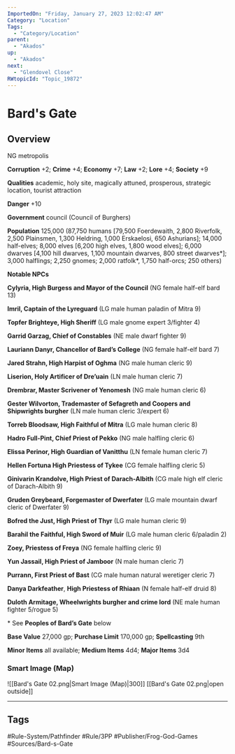 ```yaml
---
ImportedOn: "Friday, January 27, 2023 12:02:47 AM"
Category: "Location"
Tags:
  - "Category/Location"
parent:
  - "Akados"
up:
  - "Akados"
next:
  - "Glendovel Close"
RWtopicId: "Topic_19872"
---
```

# Bard's Gate
## Overview
NG metropolis

**Corruption** +2; **Crime** +4; **Economy** +7; **Law** +2; **Lore** +4; **Society** +9

**Qualities** academic, holy site, magically attuned, prosperous, strategic location, tourist attraction

**Danger** +10 

**Government** council (Council of Burghers)

**Population** 125,000 (87,750 humans \[79,500 Foerdewaith, 2,800 Riverfolk, 2,500 Plainsmen, 1,300 Heldring, 1,000 Erskaelosi, 650 Ashurians]; 14,000 half-elves; 8,000 elves \[6,200 high elves, 1,800 wood elves]; 6,000 dwarves \[4,100 hill dwarves, 1,100 mountain dwarves, 800 street dwarves\*]; 3,000 halflings; 2,250 gnomes; 2,000 ratfolk\*, 1,750 half-orcs; 250 others)

**Notable NPCs**

**Cylyria, High Burgess and Mayor of the Council** (NG female half-elf bard 13) 

**Imril, Captain of the Lyreguard** (LG male human paladin of Mitra 9)

**Topfer Brighteye, High Sheriff** (LG male gnome expert 3/fighter 4)

**Garrid Garzag, Chief of Constables** (NE male dwarf fighter 9)

**Lauriann Danyr, Chancellor of Bard’s College** (NG female half-elf bard 7)

**Jared Strahn, High Harpist of Oghma** (NG male human cleric 9)

**Liserion, Holy Artificer of Dre’uain** (LN male human cleric 7)

**Drembrar, Master Scrivener of Yenomesh** (NG male human cleric 6)

**Gester Wilvorton, Trademaster of Sefagreth and Coopers and Shipwrights burgher** (LN male human cleric 3/expert 6)

**Torreb Bloodsaw, High Faithful of Mitra** (LG male human cleric 8) 

**Hadro Full-Pint, Chief Priest of Pekko** (NG male halfling cleric 6)

**Elissa Perinor, High Guardian of Vanitthu** (LN female human cleric 7)

**Hellen Fortuna High Priestess of Tykee** (CG female halfling cleric 5)

**Ginivarin Krandolve, High Priest of Darach-Albith** (CG male high elf cleric of Darach-Albith 9)

**Gruden Greybeard, Forgemaster of Dwerfater** (LG male mountain dwarf cleric of Dwerfater 9)

**Bofred the Just, High Priest of Thyr** (LG male human cleric 9)

**Barahil the Faithful, High Sword of Muir** (LG male human cleric 6/paladin 2)

**Zoey, Priestess of Freya** (NG female halfling cleric 9)

**Yun Jassail, High Priest of Jamboor** (N male human cleric 7)

**Purrann, First Priest of Bast** (CG male human natural weretiger cleric 7)

**Danya Darkfeather**, **High Priestess of Rhiaan** (N female half-elf druid 8)

**Duloth Armitage, Wheelwrights burgher and crime lord** (NE male human fighter 5/rogue 5)

\* See **Peoples of Bard’s Gate** below 

**Base Value** 27,000 gp; **Purchase Limit** 170,000 gp; **Spellcasting** 9th

**Minor Items** all available; **Medium Items** 4d4; **Major Items** 3d4

### Smart Image (Map)
![[Bard's Gate 02.png|Smart Image (Map)|300]]
[[Bard's Gate 02.png|open outside]]


---
## Tags
#Rule-System/Pathfinder #Rule/3PP #Publisher/Frog-God-Games #Sources/Bard-s-Gate

